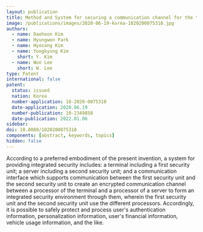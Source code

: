 ```yaml
---
layout: publication
title: Method and System for securing a communication channel for the trusted execution environment
image: /publications/images/2020-06-19-korea-1020200075310.jpg
authors:
  - name: Daehoon Kim
  - name: Hyungwon Park
  - name: Hyosang Kim
  - name: Yongkyung Kim
    short: Y. Kim
  - name: Won Lee
    short: W. Lee
type: Patent
international: false
patent:
  status: issued
  nation: Korea
  number-application: 10-2020-0075310
  date-application: 2020.06.19
  number-publication: 10-2349858
  date-publication: 2022.01.06
sidebar:
doi: 10.8080/1020200075310
components: [abstract, keywords, topics]
hidden: false
---
```


According to a preferred embodiment of the present invention, a system for providing integrated security includes: a terminal including a first security unit; a server including a second security unit; and a communication interface which supports communication between the first security unit and the second security unit to create an encrypted communication channel between a processor of the terminal and a processor of a server to form an integrated security environment through them, wherein the first security unit and the second security unit use the different processors. Accordingly, it is possible to safely protect and process user's authentication information, personalization information, user's financial information, vehicle usage information, and the like.